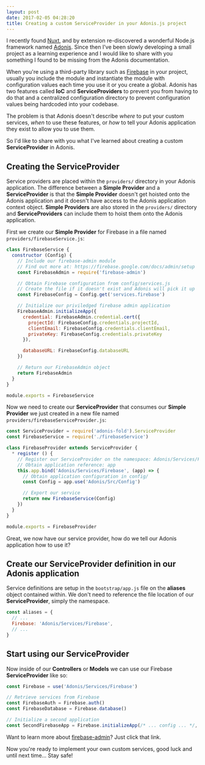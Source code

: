 ```yaml
---
layout: post
date: 2017-02-05 04:28:20
title: Creating a custom ServiceProvider in your Adonis.js project
---
```


I recently found [Nuxt][0], and by extension re-discovered a wonderful Node.js framework named [Adonis][1]. Since then 
I've been slowly developing a small project as a learning experience and I would like to share with you something I found to be 
missing from the Adonis documentation.

When you're using a third-party library such as [Firebase][2] in your project, usually you include the module and instantiate 
the module with configuration values each time you use it or you create a global. Adonis has two features called **IoC** 
and **ServiceProviders** to prevent you from having to do that and a centralized configuration directory to prevent configuration 
values being hardcoded into your codebase. 

The problem is that Adonis doesn't describe _where_ to put your custom services, _when_ to use these features, 
or _how_ to tell your Adonis application they exist to allow you to use them.

So I'd like to share with you what I've learned about creating a custom **ServiceProvider** in Adonis.

## Creating the **ServiceProvider** 

Service providers are placed within the `providers/` directory in your Adonis application. The difference between a **Simple Provider** 
and a **ServiceProvider** is that the **Simple Provider** doesn't get hoisted onto the Adonis application and it doesn't have access 
to the Adonis application context object. **Simple Providers** are also stored in the `providers/` directory and **ServiceProviders** 
can include them to hoist them onto the Adonis application.

First we create our **Simple Provider** for Firebase in a file named `providers/firebaseService.js`:

```js
class FirebaseService {
  constructor (Config) {
    // Include our firebase-admin module
    // Find out more at: https://firebase.google.com/docs/admin/setup
    const FirebaseAdmin = require('firebase-admin')

    // Obtain Firebase configuration from config/services.js
    // Create the file if it doesn't exist and Adonis will pick it up
    const FirebaseConfig = Config.get('services.firebase') 

    // Initialize our priviledged firebase admin application
    FirebaseAdmin.initializeApp({
      credential: FirebaseAdmin.credential.cert({
        projectId: FirebaseConfig.credentials.projectId,
        clientEmail: FirebaseConfig.credentials.clientEmail,
        privateKey: FirebaseConfig.credentials.privateKey
      }),

      databaseURL: FirebaseConfig.databaseURL
    })

    // Return our FirebaseAdmin object
    return FirebaseAdmin
  }
}

module.exports = FirebaseService
```

Now we need to create our **ServiceProvider** that consumes our **Simple Provider** we just created in a new file named 
`providers/firebaseServiceProvider.js`:

```js
const ServiceProvider = require('adonis-fold').ServiceProvider
const FirebaseService = require('./firebaseService')

class FirebaseProvider extends ServiceProvider {
  * register () {
    // Register our ServiceProvider on the namespace: Adonis/Services/Firebase
    // Obtain application reference: app
    this.app.bind('Adonis/Services/Firebase', (app) => {
      // Obtain application configuration in config/
      const Config = app.use('Adonis/Src/Config')

      // Export our service
      return new FirebaseService(Config)
    })
  }
}

module.exports = FirebaseProvider
```

Great, we now have our service provider, how do we tell our Adonis application how to use it?

## Create our **ServiceProvider** definition in our Adonis application

Service definitions are setup in the `bootstrap/app.js` file on the **aliases** object contained within. 
We don't need to reference the file location of our **ServiceProvider**, simply the namespace.

```js
const aliases = {
  // ...
  Firebase: 'Adonis/Services/Firebase',
  // ...
}
```

## Start using our **ServiceProvider**

Now inside of our **Controllers** or **Models** we can use our Firebase **ServiceProvider** like so:

```js
const Firebase = use('Adonis/Services/Firebase')

// Retrieve services from Firebase
const FirebaseAuth = Firebase.auth()
const FirebaseDatabase = Firebase.database()

// Initialize a second application
const SecondFirebaseApp = Firebase.initializeApp(/* ... config ... */, "second")
```

Want to learn more about [firebase-admin][3]? Just click that link.

Now you're ready to implement your own custom services, good luck and until next time... Stay safe!

[0]: https://github.com/nuxt/nuxt.js
[1]: http://adonisjs.com/
[2]: https://firebase.google.com/
[3]: https://firebase.google.com/docs/admin/setup
